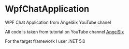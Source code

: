 # WpfChatApplication
WPF Chat Application from AngelSix YouTube chanel

All code is taken from tutorial on YouTube channel [AngelSix](https://www.youtube.com/channel/UCJ3AxeCHGPZkMi3kRfCuiHw)

For the target framework I user .NET 5.0
